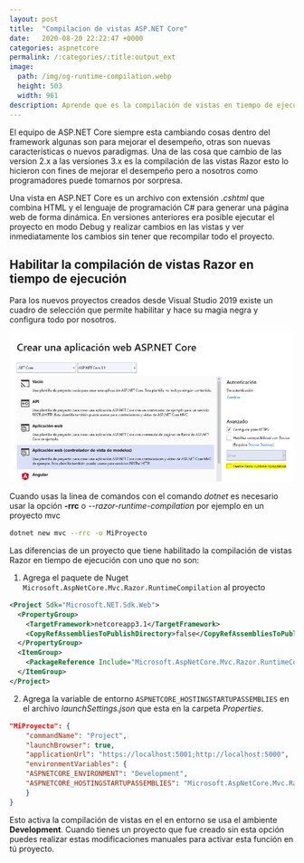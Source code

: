 ```yaml
---
layout: post
title:  "Compilacion de vistas ASP.NET Core"
date:   2020-08-20 22:22:47 +0000
categories: aspnetcore
permalink: /:categories/:title:output_ext
image:
  path: /img/og-runtime-compilation.webp
  height: 503
  width: 961
description: Aprende que es la compilación de vistas en tiempo de ejecución ASP.NET Core y como habiliarlo en un proyecto.
---
```


El equipo de ASP.NET Core siempre esta cambiando cosas dentro del framework algunas son para mejorar el desempeño, otras son nuevas características o nuevos paradigmas. Una de las cosa que cambio de las version 2.x a las versiones 3.x es la compilación de las vistas Razor esto lo hicieron con fines de mejorar el desempeño pero a nosotros como programadores puede tomarnos por sorpresa.

Una vista en ASP.NET Core es un archivo con extensión _.cshtml_ que combina HTML y el lenguaje de programación C# para generar una página web de forma dinámica. En versiones anteriores era posible ejecutar el proyecto en modo Debug y realizar cambios en las vistas y ver inmediatamente los cambios sin tener que recompilar todo el proyecto.

## Habilitar la compilación de vistas Razor en tiempo de ejecución

Para los nuevos proyectos creados desde Visual Studio 2019 existe un cuadro de selección que permite habilitar y hace su magia negra y configura todo por nosotros.

<img src="/img/og-runtime-compilation.webp" loading="lazy"  alt="Pantalla de Visual Studio">

Cuando usas la linea de comandos con el comando *dotnet* es necesario usar la opción **-rrc** o *--razor-runtime-compilation* por ejemplo en un proyecto mvc

```bash
dotnet new mvc --rrc -o MiProyecto
```

Las diferencias de un proyecto que tiene habilitado la compilación de vistas Razor en tiempo de ejecución con uno que no son:

1. Agrega el paquete de Nuget `Microsoft.AspNetCore.Mvc.Razor.RuntimeCompilation` al proyecto

```xml
<Project Sdk="Microsoft.NET.Sdk.Web">
  <PropertyGroup>
    <TargetFramework>netcoreapp3.1</TargetFramework>
    <CopyRefAssembliesToPublishDirectory>false</CopyRefAssembliesToPublishDirectory>
  </PropertyGroup>
  <ItemGroup>
    <PackageReference Include="Microsoft.AspNetCore.Mvc.Razor.RuntimeCompilation" Version="3.1.5" />
  </ItemGroup>
</Project>
```

2. Agrega la variable de entorno `ASPNETCORE_HOSTINGSTARTUPASSEMBLIES` en el archivo _launchSettings.json_ que esta en la carpeta _Properties_.

```json
"MiProyecto": {
    "commandName": "Project",
    "launchBrowser": true,
    "applicationUrl": "https://localhost:5001;http://localhost:5000",
    "environmentVariables": {
    "ASPNETCORE_ENVIRONMENT": "Development",
    "ASPNETCORE_HOSTINGSTARTUPASSEMBLIES": "Microsoft.AspNetCore.Mvc.Razor.RuntimeCompilation"
    }
}
```

Esto activa la compilación de vistas en el en entorno se usa el ambiente **Development**. Cuando tienes un proyecto que fue creado sin esta opción puedes realizar estas modificaciones manuales para activar esta función en tú proyecto.
